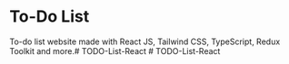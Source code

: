 # To-Do List

To-do list website made with React JS, Tailwind CSS, TypeScript, Redux Toolkit and more.#   T O D O - L i s t - R e a c t  
 #   T O D O - L i s t - R e a c t  
 